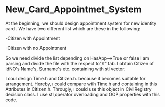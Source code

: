 # New_Card_Appointmet_System
At the beginning, we should design appointment system for new identity card . We have two different list
which are these in the following:
 
 -Citizen with Appointment 
  
 -Citizen with no Appointment

So we need divide the list depending on HasApp-->True or false
I am parsing and divide the file with the respect to"/t" tab. I obtain Citizen of idNO's Name's, Surname's
etc. containing with stl vector.

I coul design Time.h and Citizen.h.  because it becomes suitable for arrangement. Hereby, ı could compare wtih
Time.h and containing in this Attributes in Citizen.h. Througly, ı could use this object in CivilRegistry
decision class. I use stl,operator overloading and OOP properties with this code. 
